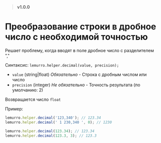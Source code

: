 > **v1.0.0**

# Преобразование строки в дробное число с необходимой точностью

Решает проблему, когда вводят в поле дробное число с разделителем ","

Синтаксис: `lemurro.helper.decimal(value, precision);`
- `value` (string|float) *Обязательно* - Строка с дробным числом или число
- `precision` (integer) *Не обязательно* - Точность результата (по умолчанию: 2)

Возвращается число `float`

Пример:
```js
lemurro.helper.decimal('123,340'); // 123.34
lemurro.helper.decimal(' 1 230,340 ', 0); // 1230

lemurro.helper.decimal(123.34); // 123.34
lemurro.helper.decimal(123.3, 3); // 123.3
```